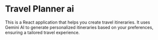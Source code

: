 # Travel Planner ai

This is a React application that helps you create travel itineraries. It uses Gemini AI to generate personalized itineraries based on your preferences, ensuring a tailored travel experience.
